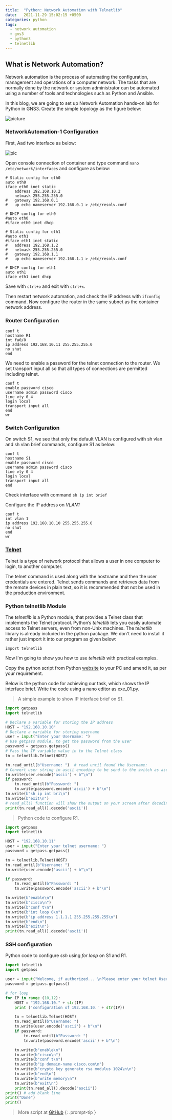 ```yaml
---
title:  "Python: Network Automation with Telnetlib"
date:   2021-11-29 15:02:15 +0500
categories: python
tags:
  - network automation
  - gns3
  - python3
  - telnetlib
---
```


## What is Network Automation?
Network automation is the process of automating the configuration, management and operations of a computer network. The tasks that are normally done by the network or system administrator can be automated using a number of tools and technologies such as Python and Ansible.

In this blog, we are going to set up Network Automation hands-on lab for Python in GNS3. Create the simple topology as the figure below:

![picture](/assets/img/network_automation.png)

### NetworkAutomation-1 Configuration

First, Aad two interface as below:

![pic](/assets/img/net_auto.png)

Open console connection of container and type command `nano /etc/network/interfaces` and configure as below:

```console
# Static config for eth0
auto eth0
iface eth0 inet static
	address 192.168.10.2
	netmask 255.255.255.0
#	gateway 192.168.0.1
#	up echo nameserver 192.168.0.1 > /etc/resolv.conf

# DHCP config for eth0
#auto eth0
#iface eth0 inet dhcp

# Static config for eth1
#auto eth1
#iface eth1 inet static
#	address 192.168.1.2
#	netmask 255.255.255.0
#	gateway 192.168.1.1
#	up echo nameserver 192.168.1.1 > /etc/resolv.conf

# DHCP config for eth1
auto eth1
iface eth1 inet dhcp
```

Save with `ctrl+o` and exit with `ctrl+x`.

Then restart network automation, and check the IP address with `ifconfig` command. Now configure the router in the same subnet as the container network address.

### Router Configuration

```console
conf t
hostname R1
int fa0/0
ip address 192.168.10.11 255.255.255.0
no shut
end
```

We need to enable a password for the telnet connection to the router. We set transport input all so that all types of connections are permitted including telnet.

```console
conf t
enable password cisco
username admin password cisco
line vty 0 4
login local
transport input all
end
wr
```

### Switch Configuration

On switch S1, we see that only the default VLAN is configured with sh vlan and sh vlan brief commands, configure S1 as below:

```console
conf t
hostname S1
enable password cisco
username admin password cisco
line vty 0 4
login local
transport input all
end
```

Check interface with command `sh ip int brief`

Configure the IP address on _VLAN1_

```console
conf t
int vlan 1
ip address 192.168.10.10 255.255.255.0
no shut
end
wr
```

### [Telnet](https://datatracker.ietf.org/doc/html/rfc854.html)

Telnet is a type of network protocol that allows a user in one computer to login, to another computer.

The telnet command is used along with the hostname and then the user credentials are entered. Telnet sends commands and retrieves data from the remote devices in plain text, so it is recommended that not be used in the production environment.

### Python telnetlib Module

The _telnetlib_ is a Python module, that provides a Telnet class that implements the Telnet protocol. Python’s _telnetlib_ lets you easily automate access to Telnet servers, even from non-Unix machines. The _telnetlib_ library is already included in the python package. We don't need to install it rather just import it into our program as given below:

`import telnetlib`

Now I'm going to show you how to use _telnetlib_ with practical examples.

Copy the python script from Python [website](https://docs.python.org/3/library/telnetlib.html) to your PC and amend it, as per your requirement.

Below is the python code for achieving our task, which shows the IP interface brief. Write the code using a nano editor as exe_01.py.

> A simple example to show IP interface brief on S1.

```python
import getpass
import telnetlib

# Declare a variable for storing the IP address
HOST = "192.168.10.10"
# Declare a variable for storing username
user = input("Enter your Username: ")
# Use getpass module, to get the password from the user
password = getpass.getpass()
# Pass the IP variable value in to the Telnet class
tn = telnetlib.Telnet(HOST)

tn.read_until(b"Username: ")  # read until found the Username:
# Convert user string in ascii encoding to be send to the switch as ascii characters
tn.write(user.encode('ascii') + b"\n")
if password:
    tn.read_until(b"Password: ")
    tn.write(password.encode('ascii') + b"\n")
tn.write(b"sh ip int bri\n")
tn.write(b"exit\n")
# read_all() function will show the output on your screen after decoding the ascii to unicode
print(tn.read_all().decode('ascii'))
```

> Python code to configure R1.

```python
import getpass
import telnetlib

HOST = "192.168.10.11"
user = input("Enter your telnet username: ")
password = getpass.getpass()

tn = telnetlib.Telnet(HOST)
tn.read_until(b"Username: ")
tn.write(user.encode('ascii') + b"\n")

if password:
    tn.read_until(b"Password: ")
    tn.write(password.encode('ascii') + b"\n")

tn.write(b"enable\n")
tn.write(b"cisco\n")
tn.write(b"conf t\n")
tn.write(b"int loop 0\n")
tn.write(b"ip address 1.1.1.1 255.255.255.255\n")
tn.write(b"end\n")
tn.write(b"exit\n")
print(tn.read_all().decode('ascii'))
```

### SSH configuration

Python code to configure _ssh_ using _for loop_ on S1 and R1.

```python
import telnetlib
import getpass

user = input("Welcome, if authorized... \nPlease enter your telnet Username: ")
password = getpass.getpass()

# for loop
for IP in range (10,12):
    HOST = "192.168.10." + str(IP)
    print ('configuration of 192.168.10.' + str(IP))

    tn = telnetlib.Telnet(HOST)
    tn.read_until(b"Username: ")
    tn.write(user.encode('ascii') + b"\n")
    if password:
        tn.read_until(b"Password: ")
        tn.write(password.encode('ascii') + b"\n")

    tn.write(b"enable\n")
    tn.write(b"cisco\n")
    tn.write(b"conf t\n")
    tn.write(b"ip domain-name cisco.com\n")
    tn.write(b"crypto key generate rsa modulus 1024\n\n")
    tn.write(b"end\n")
    tn.write(b"write memory\n")
    tn.write(b"exit\n")
    print(tn.read_all().decode("ascii"))
print() # add blank line
print("Done")
print()
```

> More script at [GitHub](https://github.com/sydasif/network-automation-script)
{: .prompt-tip }
